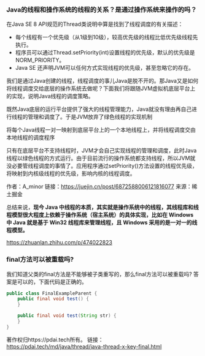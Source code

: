### Java的线程和操作系统的线程的关系？是通过操作系统来操作的吗？

在Java SE 8 API规范的Thread类说明中算是找到了线程调度的有关描述：

- 每个线程有一个优先级（从1级到10级），较高优先级的线程比低优先级线程先执行。
- 程序员可以通过Thread.setPriority(int)设置线程的优先级，默认的优先级是NORM_PRIORITY。
- Java SE 还声明JVM可以任何方式实现线程的优先级，甚至忽略它的存在。

我们是通过Java创建的线程，线程调度的事儿Java是脱不开的。那Java又是如何将线程调度交给底层的操作系统去做呢？下面我们将跟随JVM虚拟机底层平台上的实现，说明Java线程的调度策略。

既然Java底层的运行平台提供了强大的线程管理能力，Java就没有理由再自己进行线程的管理和调度了。于是JVM放弃了绿色线程的实现机制

将每个Java线程一对一映射到底层平台上的一个本地线程上，并将线程调度交由本地线程的调度程序

只有在底层平台不支持线程时，JVM才会自己实现线程的管理和调度，此时Java线程以绿色线程的方式运行。由于目前流行的操作系统都支持线程，所以JVM就没必要管线程调度的事情了。应用程序通过setPriority()方法设置的线程优先级，将映射到内核级线程的优先级，影响内核的线程调度。

作者：A_minor
链接：https://juejin.cn/post/6872588006121816077
来源：稀土掘金

总结来说，**现今 Java 中线程的本质，其实就是操作系统中的线程，其线程库和线程模型很大程度上依赖于操作系统（宿主系统）的具体实现，比如在 Windows 中 Java 就是基于 Win32 线程库来管理线程，且 Windows 采用的是一对一的线程模型。**

https://zhuanlan.zhihu.com/p/474022823





### final方法可以被重载吗?

我们知道父类的final方法是不能够被子类重写的，那么final方法可以被重载吗?  答案是可以的，下面代码是正确的。

```java
public class FinalExampleParent {
    public final void test() {
    }

    public final void test(String str) {
    }
}
```

著作权归https://pdai.tech所有。 链接：https://pdai.tech/md/java/thread/java-thread-x-key-final.html